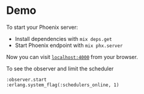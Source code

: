 # Demo

To start your Phoenix server:

  * Install dependencies with `mix deps.get`
  * Start Phoenix endpoint with `mix phx.server`

Now you can visit [`localhost:4000`](http://localhost:4000) from your browser.

To see the observer and limit the scheduler

```
:observer.start
:erlang.system_flag(:schedulers_online, 1)
```
